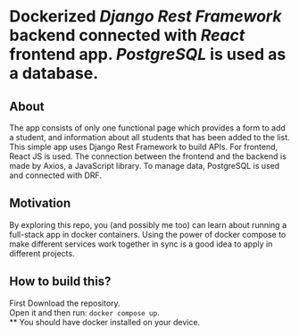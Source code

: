 # Dockerized _Django Rest Framework_ backend connected with _React_ frontend app. _PostgreSQL_ is used as a database.
## About
  The app consists of only one functional page which provides a form to add a student, and information about all students that has been added to the list.\
  This simple app uses Django Rest Framework to build APIs. For frontend, React JS is used. The connection between the frontend and the backend is made by Axios, a JavaScript library. To manage data, PostgreSQL is used and connected with DRF.
## Motivation
  By exploring this repo, you (and possibly me too) can learn about running a full-stack app in docker containers. Using the power of docker compose to make different services work together in sync is a good idea to apply in different projects. 
## How to build this?
First Download the repository.\
Open it and then run: `docker compose up`.\
** You should have docker installed on your device.




